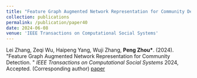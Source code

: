 ```yaml
---
title: "Feature Graph Augmented Network Representation for Community Detection"
collection: publications
permalink: /publication/paper40
date: 2024-06-08
venue: 'IEEE Transactions on Computational Social Systems'
---
```


Lei Zhang, Zeqi Wu, Haipeng Yang, Wuji Zhang, **Peng Zhou\***. (2024). &quot;Feature Graph Augmented Network Representation for Community Detection. &quot; <i>IEEE Transactions on Computational Social Systems</i> 2024, Accepted.  (Corresponding author) [paper](http://Doctor-Nobody.github.io/papers/tcss2024-2.pdf) 